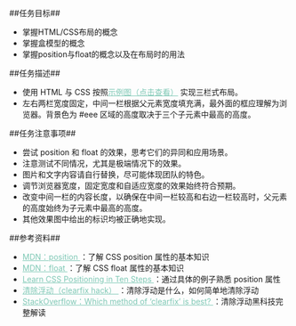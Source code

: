 ##任务目标##
<ul>
    <li>掌握HTML/CSS布局的概念</li>
    <li>掌握盒模型的概念</li>
    <li>掌握position与float的概念以及在布局时的用法</li>
</ul>
##任务描述##
<ul>
    <li>
        使用 HTML 与 CSS 按照<a style="color:#7EC8B5;" target="view_window" href="img/task_1_3_1.png">示例图（点击查看）</a>  实现三栏式布局。
    </li>
    <li>
        左右两栏宽度固定，中间一栏根据父元素宽度填充满，最外面的框应理解为浏览器。背景色为 #eee 区域的高度取决于三个子元素中最高的高度。
    </li>
</ul>
##任务注意事项##
<ul>
    <li>尝试 position 和 float 的效果，思考它们的异同和应用场景。</li>
    <li>注意测试不同情况，尤其是极端情况下的效果。</li>
    <li>图片和文字内容请自行替换，尽可能体现团队的特色。</li>
    <li>调节浏览器宽度，固定宽度和自适应宽度的效果始终符合预期。</li>
    <li>改变中间一栏的内容长度，以确保在中间一栏较高和右边一栏较高时，父元素的高度始终为子元素中最高的高度。</li>
    <li>其他效果图中给出的标识均被正确地实现。</li>
</ul>
##参考资料##
<ul>
    <li>
        <a style="color:#7EC8B5;" href="https://developer.mozilla.org/zh-CN/docs/Web/CSS/position"  target="view_window">
            MDN：position
        </a>
        ：了解 CSS position 属性的基本知识
    </li>
    <li>
        <a style="color:#7EC8B5;" href="https://developer.mozilla.org/en-US/docs/Web/CSS/float" target="view_window">
            MDN：float
        </a>
        ：了解 CSS float 属性的基本知识
    </li>
    <li>
        <a style="color:#7EC8B5;" href="http://www.barelyfitz.com/screencast/html-training/css/positioning/" target="view_window">
            Learn CSS Positioning in Ten Steps
        </a>
        ：通过具体的例子熟悉 position 属性
    </li>
    <li>
        <a style="color:#7EC8B5;" href="http://zh.learnlayout.com/clearfix.html" target="view_window">
            清除浮动（clearfix hack）
        </a>
        ：清除浮动是什么，如何简单地清除浮动
    </li>
    <li>
        <a style="color:#7EC8B5;" href="http://stackoverflow.com/questions/211383/what-methods-of-clearfix-can-i-use" target="view_window">
            StackOverflow：Which method of ‘clearfix’ is best?
        </a>
        ：清除浮动黑科技完整解读
    </li>
</ul>